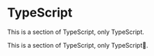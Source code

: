 # TypeScript


This is a section of TypeScript, only TypeScript.

This is a section of TypeScript, only TypeScript💙.

